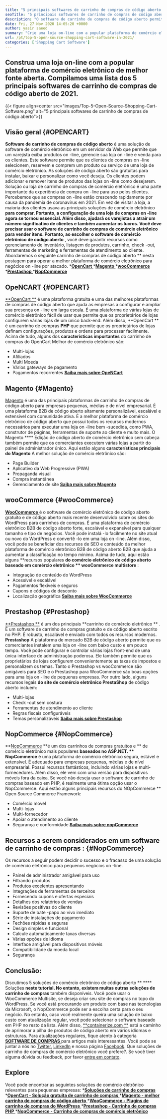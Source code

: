 ```yaml
---
title: "5 principais softwares de carrinho de compras de código aberto em 2021" 
seoTitle: "5 principais softwares de carrinho de compras de código aberto em 2021" 
description: "O software de carrinho de compras de código aberto permite configurar um site de comércio eletrônico on-line de baixo custo para o seu negócio. Vamos revisar os 5 principais carrinhos de compras de freeware." 
date: Fri, 27 Nov 2020 14:05:20 +0000
author: yasir saeed
summary: "Crie uma loja on-line com a popular plataforma de comércio eletrônico de melhor fonte aberta. Compilamos uma lista dos 5 principais softwares de carrinho de compras de código aberto de 2021." 
url: /pt/top-5-open-source-shopping-cart-software-in-2021/
categories: ['Shopping Cart Software']
---
```


## Construa uma loja on-line com a popular plataforma de comércio eletrônico de melhor fonte aberta. Compilamos uma lista dos 5 principais softwares de carrinho de compras de código aberto de 2021.

{{< figure align=center src="images/Top-5-Open-Source-Shopping-Cart-Software.png" alt="5 principais softwares de carrinho de compras de código aberto">}}


## **Visão geral**    {#OPENCART}
**Software de carrinho de compras de código aberto**  é uma solução de software de comércio eletrônico em um servidor da Web que permite que um varejista exiba produtos on -line, gerencie sua loja on -line e venda para os clientes. Este software permite que os clientes de compras on -line selecionem, reservem e comprem um produto ou serviço de uma loja de comércio eletrônico. As soluções de código aberto são gratuitas para instalar, baixar e personalizar como você deseja. Os clientes podem adicionar e remover itens de produtos das lojas on -line como desejarem. Solução ou loja de carrinho de compras de comércio eletrônico é uma parte importante da experiência de compra on -line para uso pelos clientes.
Percebemos que as compras on -line estão crescendo rapidamente por causa da pandemia de coronavírus em 2021. Em vez de visitar a loja, a maioria dos clientes usava as principais soluções de comércio eletrônico **para comprar. Portanto, a configuração de uma loja de compras on -line agora se tornou essencial. Além disso, ajudará os varejistas a atrair um número significativo de clientes e também aumentar os lucros. Você deve precisar usar o software de carrinho de compras de comércio eletrônico para vender itens. Portanto, ao escolher o software de comércio eletrônico de código aberto** , você deve garantir recursos como gerenciamento de inventário, listagem de produtos, carrinho, check -out, ferramentas de marketing e ferramentas de atendimento ao cliente.
Abordaremos o seguinte carrinho de compras de código aberto ** nesta postagem para operar a melhor plataforma de comércio eletrônico para negócios on -line por atacado.
  *[**OpenCart** ][1]
  *[**Magento** ][2]
  *[**wooCommerce** ][3]
  *[**Prestashop** ][4]
  *[**NopCommerce** ][5]

## OpeNCART   {#OPENCART}
[**OpenCart **][6] é uma plataforma gratuita e uma das melhores plataformas de compras de código aberto que ajuda as empresas a configurar e ampliar sua presença on -line em larga escala. É uma plataforma de várias lojas de comércio eletrônico fácil de usar que permite que os proprietários de lojas configurem várias lojas de um único back-end. Além disso,  **OpenCart **  é um carrinho de compras  **PHP**   que permite que os proprietários de lojas definam configurações, produtos e ordens para processar facilmente.
Acima de tudo, alguns dos **características importantes**  do carrinho de compras do OpenCart Melhor de comércio eletrônico são:
  * Multi-lojas
  * Afiliados
  * Multi Moeda
  * Vários gateways de pagamento
  * Pagamentos recorrentes
[**Saiba mais sobre OpeNCart** ][7]

## Magento   {#Magento}
[Magento][8] é uma das principais plataformas de carrinho de compras de código aberto para empresas pequenas, médias e de nível empresarial. É uma plataforma B2B de código aberto altamente personalizável, escalável e extensível com comunidade ativa. É a melhor plataforma de comércio eletrônico de código aberto que possui todos os recursos modernos necessários para executar uma loja on -line bem -sucedida, como PWA, construtor de páginas, ferramentas de suporte ao cliente e muito mais. O Magento **** Edição de código aberto de comércio eletrônico sem cabeça também permite que os comerciantes executem várias lojas a partir do painel de administrador único.
Aqui estão alguns **características principais do Magento**  A melhor solução de comércio eletrônico são:
  * Page Builder
  * Aplicativo da Web Progressive (PWA)
  * Propaganda visual
  * Compra instantânea
  * Gerenciamento de site
[**Saiba mais sobre Magento** ][8]

## wooCommerce   {#wooCommerce}
[**WooCommerce** ][9] é o software de comércio eletrônico de código aberto gratuito e de código aberto mais recente desenvolvido sobre os sites do WordPress para carrinhos de compras. É uma plataforma de comércio eletrônico B2B de código aberto forte, escalável e expansível para qualquer tamanho e tipo de negócios. Você pode instalá -lo facilmente no site atual ou novo do WordPress e convertê -lo em uma loja on -line. Além disso, você pode se beneficiar dos recursos de SEO e conteúdo da melhor plataforma de comércio eletrônico B2B de código aberto B2B que ajuda a aumentar a classificação no tempo mínimo.
Acima de tudo, aqui estão alguns **recursos populares  **do comércio eletrônico de código aberto baseado em comércio eletrônico **  wooCommerce multistore** :
  * Integração de conteúdo do WordPress
  * Acessível e escalável
  * Pagamentos flexíveis e seguros
  * Cupons e códigos de desconto
  * Localização geográfica
[**Saiba mais sobre WooCommerce** ][10]

## Prestashop   {#Prestashop}
[**Prestashop **][11] é um dos principais  **carrinho de comércio eletrônico ** . É um software de carrinho de compras gratuito e de código aberto escrito no PHP. É robusto, escalável e enviado com todos os recursos modernos.  **Prestashop**   A plataforma de mercado B2B de código aberto permite que os comerciantes instalem uma loja on -line com baixo custo e em pouco tempo. Você pode configurar e controlar várias lojas front-end de uma única interface de administração poderosa. Ele também permite que os proprietários de lojas configurem convenientemente as taxas de impostos e personalizem os temas. Tanto o Prestashop vs wooCommerce são amigáveis ​​para SEO e o Prestashop para WooCommerce são boas opções para uma loja on -line de pequenas empresas.
Por outro lado, alguns recursos legais **do site de comércio eletrônico PrestaShop**  de código aberto incluem:
  * Multi-lojas
  * Check -out sem costura
  * Ferramentas de atendimento ao cliente
  * Regras fiscais configuráveis
  * Temas personalizáveis
[**Saiba mais sobre Prestashop** ][12]

## NopCommerce   {#NopCommerce}
**[NopCommerce][13]  **é um dos carrinhos de compras gratuitos e **  de comércio eletrônico mais populares  **baseados no ASP.NET. **  NopCommerce**  é uma plataforma de comércio eletrônico segura, estável e extensível. É adequado para empresas pequenas, médias e de nível empresarial. Possui recursos fantásticos, incluindo várias lojas e multi-fornecedores. Além disso, ele vem com uma versão para dispositivos móveis fora da caixa. Se você não deseja usar o software de carrinho de compras baseado em PHP, é realmente uma ótima opção usar o NopCommerce.
Aqui estão alguns principais recursos do NOpCommerce ** Open Source Commerce Framework:
  * Comércio movel
  * Multi-lojas
  * Multi-fornecedor
  * Apoiar o atendimento ao cliente
  * Segurança e conformidade
[**Saiba mais sobre nopCommerce** ][14]

## **Recursos a serem considerados em um software de carrinho de compras** :   {#NopCommerce}
Os recursos a seguir podem decidir o sucesso e o fracasso de uma solução de comércio eletrônico para pequenos negócios on -line.
  * Painel de administrador amigável para uso
  * Filtrando produtos
  * Produtos excelentes apresentando
  * Integrações de ferramentas de terceiros
  * Fornecendo cupons e ofertas especiais
  * Detalhes dos relatórios de vendas
  * Revisões positivas do cliente
  * Suporte de bate -papo ao vivo imediato
  * Série de instalações de pagamento
  * Fechões rápidas e seguras
  * Design simples e funcional
  * Calcule automaticamente taxas diversas
  * Várias opções de idioma
  * Interface amigável para dispositivos móveis
  * Compatibilidade da moeda local
  * Segurança

## Conclusão:
Discutimos 5 soluções de comércio eletrônico de código aberto ** ****  Soluções  **neste tutorial. No entanto, existem muitas outras soluções de carrinho de compras**   também disponíveis. Você pode usar o WooCommerce Multisite, se deseja criar seu site de compras no topo do WordPress. Se você está procurando um produto com base nas tecnologias da Microsoft, o NopCommerce pode ser a escolha certa para o seu negócio. No entanto, caso você realmente queira uma solução de baixo custo com atualização regular, você pode selecionar o software baseado em PHP no resto da lista.
Além disso, [**containerize.com **][15] está a caminho de aprimorar a pilha de produtos de código aberto em vários idiomas e estruturas. Para atualizações regulares, fique atento à categoria [ **SOFTWARE DE COMPRAS**  ][16] para artigos mais interessantes. Você pode se juntar a nós no [Twitter][17], [LinkedIn][18] e nossa página [Facebook][19]. Que soluções de carrinho de compras de comércio eletrônico você prefere?. Se você tiver alguma dúvida ou feedback, por favor [entre em contato][20].

## Explore
Você pode encontrar as seguintes soluções de comércio eletrônico relevantes para pequenas empresas:
  *[**Soluções de carrinho de compras** ][21]
  *[**OpenCart - Solução gratuita de carrinho de compras** ][22]
  *[**Magento - melhor carrinho de compras de código aberto** ][23]
  *[**WooCommerce - Plugins de carrinho de compras do WordPress** ][24]
  *[**Prestashop - Carrinho de compras PHP** ][25]
  *[**NopCommerce - Carrinho de compras de comércio eletrônico** ][26]

  
[1]: #OpenCart
[2]: #Magento
[3]: #WooCommerce
[4]: #PrestaShop
[5]: #nopCommerce
[6]: https://products.containerize.com/ecommerce/opencart/
[7]: https://www.opencart.com/
[8]: https://magento.com/
[9]: https://products.containerize.com/ecommerce/woocommerce/
[10]: https://woocommerce.com/
[11]: https://products.containerize.com/ecommerce/prestashop/
[12]: https://www.prestashop.com/
[13]: https://products.containerize.com/ecommerce/nopcommerce/
[14]: https://www.nopcommerce.com/
[15]: https://www.containerize.com/
[16]: https://blog.containerize.com/category/shopping-cart-software
[17]: https://twitter.com/containerize_co
[18]: https://www.linkedin.com/company/containerize/
[19]: http://facebook.com/containerize
[20]: mailto:yasir.saeed@aspose.com
[21]: https://products.containerize.com/ecommerce
[22]: https://products.containerize.com/ecommerce/opencart
[23]: https://products.containerize.com/ecommerce/magento
[24]: https://products.containerize.com/ecommerce/woocommerce
[25]: https://products.containerize.com/ecommerce/prestashop
[26]: https://products.containerize.com/ecommerce/nopcommerce

